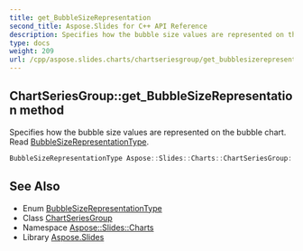 ```yaml
---
title: get_BubbleSizeRepresentation
second_title: Aspose.Slides for C++ API Reference
description: Specifies how the bubble size values are represented on the bubble chart. Read BubbleSizeRepresentationType.
type: docs
weight: 209
url: /cpp/aspose.slides.charts/chartseriesgroup/get_bubblesizerepresentation/
---
```

## ChartSeriesGroup::get_BubbleSizeRepresentation method


Specifies how the bubble size values are represented on the bubble chart. Read [BubbleSizeRepresentationType](../../bubblesizerepresentationtype/).

```cpp
BubbleSizeRepresentationType Aspose::Slides::Charts::ChartSeriesGroup::get_BubbleSizeRepresentation() override
```

## See Also

* Enum [BubbleSizeRepresentationType](../../bubblesizerepresentationtype/)
* Class [ChartSeriesGroup](../)
* Namespace [Aspose::Slides::Charts](../../)
* Library [Aspose.Slides](../../../)
